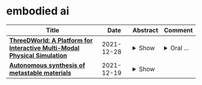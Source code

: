 # embodied ai

| **Title** | **Date** | **Abstract** | **Comment** |
| --- | --- | --- | --- |
| **[ThreeDWorld: A Platform for Interactive Multi-Modal Physical Simulation](http://arxiv.org/abs/2007.04954v2)** | 2021-12-28 | <details><summary>Show</summary><p>We introduce ThreeDWorld (TDW), a platform for interactive multi-modal physical simulation. TDW enables simulation of high-fidelity sensory data and physical interactions between mobile agents and objects in rich 3D environments. Unique properties include: real-time near-photo-realistic image rendering; a library of objects and environments, and routines for their customization; generative procedures for efficiently building classes of new environments; high-fidelity audio rendering; realistic physical interactions for a variety of material types, including cloths, liquid, and deformable objects; customizable agents that embody AI agents; and support for human interactions with VR devices. TDW's API enables multiple agents to interact within a simulation and returns a range of sensor and physics data representing the state of the world. We present initial experiments enabled by TDW in emerging research directions in computer vision, machine learning, and cognitive science, including multi-modal physical scene understanding, physical dynamics predictions, multi-agent interactions, models that learn like a child, and attention studies in humans and neural networks.</p></details> | <details><summary>Oral ...</summary><p>Oral Presentation at NeurIPS 21 Datasets and Benchmarks Track. Project page: http://www.threedworld.org</p></details> |
| **[Autonomous synthesis of metastable materials](http://arxiv.org/abs/2101.07385v2)** | 2021-12-19 | <details><summary>Show</summary><p>Autonomous experimentation enabled by artificial intelligence (AI) offers a new paradigm for accelerating scientific discovery. Non-equilibrium materials synthesis is emblematic of complex, resource-intensive experimentation whose acceleration would be a watershed for materials discovery and development. The mapping of non-equilibrium synthesis phase diagrams has recently been accelerated via high throughput experimentation but still limits materials research because the parameter space is too vast to be exhaustively explored. We demonstrate accelerated synthesis and exploration of metastable materials through hierarchical autonomous experimentation governed by the Scientific Autonomous Reasoning Agent (SARA). SARA integrates robotic materials synthesis and characterization along with a hierarchy of AI methods that efficiently reveal the structure of processing phase diagrams. SARA designs lateral gradient laser spike annealing (lg-LSA) experiments for parallel materials synthesis and employs optical spectroscopy to rapidly identify phase transitions. Efficient exploration of the multi-dimensional parameter space is achieved with nested active learning (AL) cycles built upon advanced machine learning models that incorporate the underlying physics of the experiments as well as end-to-end uncertainty quantification. With this, and the coordination of AL at multiple scales, SARA embodies AI harnessing of complex scientific tasks. We demonstrate its performance by autonomously mapping synthesis phase boundaries for the Bi$_2$O$_3$ system, leading to orders-of-magnitude acceleration in establishment of a synthesis phase diagram that includes conditions for kinetically stabilizing $\delta$-Bi$_2$O$_3$ at room temperature, a critical development for electrochemical technologies such as solid oxide fuel cells.</p></details> |  |